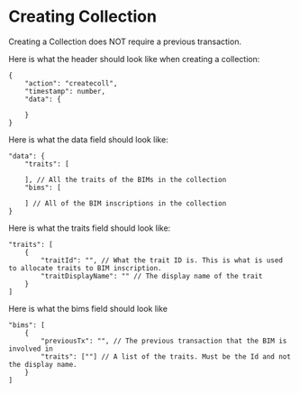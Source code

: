 # Creating Collection

Creating a Collection does NOT require a previous transaction.

Here is what the header should look like when creating a collection:

```
{
    "action": "createcoll",
    "timestamp": number,
    "data": {

    }
}
```

Here is what the data field should look like:

```
"data": {
    "traits": [

    ], // All the traits of the BIMs in the collection
    "bims": [

    ] // All of the BIM inscriptions in the collection
}
```

Here is what the traits field should look like:

```
"traits": [
    {
        "traitId": "", // What the trait ID is. This is what is used to allocate traits to BIM inscription.
        "traitDisplayName": "" // The display name of the trait
    }
]
```

Here is what the bims field should look like

```
"bims": [
    {
        "previousTx": "", // The previous transaction that the BIM is involved in
        "traits": [""] // A list of the traits. Must be the Id and not the display name.
    }
]
```